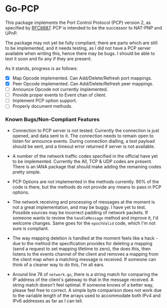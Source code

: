 # Go-PCP

This package implements the Port Control Protocol (PCP) version 2, as specified by [RFC6887](https://tools.ietf.org/html/rfc6887). PCP is intended to be the successor to NAT-PNP and UPnP.

The package may not yet be fully compliant; there are parts which are still to be implemented, and it needs testing, as I did not have a PCP server available when writing this, hence there may be bugs. I should be able to test it soon and fix any if they are present.

As it stands, progress is as follows:

- [x] Map Opcode implemented. Can Add/Delete/Refresh port mappings.
- [x] Peer Opcode implemented. Can Add/Delete/Refresh peer mappings.
- [ ] Announce Opcode not currently implemented.
- [ ] Provide proper events to Event chan of client.
- [ ] Implement PCP option support.
- [ ] Properly document methods.

### Known Bugs/Non-Compliant Features

- Connection to PCP server is not tested. Currently the connection is just opened, and data sent to it. The connection needs to remain open to listen for announce events. During connection dialling, a test payload should be sent, and a timeout error returned if server is not available.

- A number of the network traffic codes specified in the official have yet to be implemented. Currently the All, TCP & UDP codes are present. There is an IANA package that should make adding the remaining codes pretty simple.

- PCP Options are not implemented in the methods currently. 90% of the code is there, but the methods do not provide any means to pass in PCP options.

- The network receiving and processing of messages at the moment is not a great implementation, and may be buggy. I have yet to test. Possible sources may be incorrect padding of network packets. If someone wants to review the `handleMessage` method and improve it, I'd welcome changes. Same goes for the `epochValid` code, which I'm not sure is compliant.

- The way mapping deletion is handled at the moment feels like a hack - due to the method the specification provides for deleting a mapping (send a request to set mapping lifetime to zero), the does this, then listens to the events channel of the client and removes a mapping from the client map when a matching message is received. If someone can think of a cleaner way to do this, I'm all ears.

- Around line 76 of `network.go`, there is a string match for comparing the IP address of the client's gateway to that in the message received. A string match doesn't feel optimal. If someone knows of a better way, please feel free to correct. A simple byte comparison does not work due to the variable length of the arrays used to accommodate both IPv4 and IPv6 addresses as far as I can tell.
